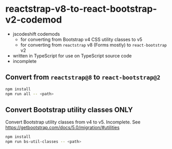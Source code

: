 # reactstrap-v8-to-react-bootstrap-v2-codemod

- jscodeshift codemods
  - for converting from Bootstrap v4 CSS utility classes to v5
  - for converting from `reactstrap` v8 (Forms mostly) to `react-bootstrap` v2
- written in TypeScript for use on TypeScript source code
- incomplete

## Convert from `reactstrap@8` to `react-bootstrap@2`

``` sh
npm install
npm run all -- <path>
```

## Convert Bootstrap utility classes ONLY

Convert Bootstrap utility classes from v4 to v5. Incomplete. See https://getbootstrap.com/docs/5.0/migration/#utilities

``` sh
npm install
npm run bs-util-classes -- <path>
```
